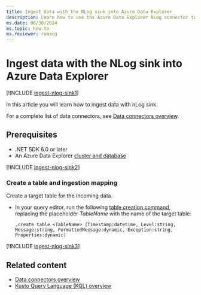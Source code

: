 ```yaml
---
title: Ingest data with the NLog sink into Azure Data Explorer
description: Learn how to use the Azure Data Explorer NLog connector to ingest data into your cluster.
ms.date: 06/30/2024
ms.topic: how-to
ms.reviewer: ramacg
---
```

# Ingest data with the NLog sink into Azure Data Explorer

[!INCLUDE [ingest-nlog-sink1](includes/cross-repo/ingest-nlog-sink1.md)]

In this article you will learn how to ingest data with nLog sink.

For a complete list of data connectors, see [Data connectors overview](connector-overview.md).

## Prerequisites

* .NET SDK 6.0 or later
* An Azure Data Explorer [cluster and database](create-cluster-and-database.md)

[!INCLUDE [ingest-nlog-sink2](includes/cross-repo/ingest-nlog-sink2.md)]

### Create a table and ingestion mapping

Create a target table for the incoming data.

* In your query editor, run the following [table creation command](kusto/management/create-table-command.md), replacing the placeholder *TableName* with the name of the target table:

    ```kusto
    .create table <TableName> (Timestamp:datetime, Level:string, Message:string, FormattedMessage:dynamic, Exception:string, Properties:dynamic)
    ```

[!INCLUDE [ingest-nlog-sink3](includes/cross-repo/ingest-nlog-sink3.md)]

## Related content

* [Data connectors overview](connector-overview.md)
* [Kusto Query Language (KQL) overview](kusto/query/index.md)
